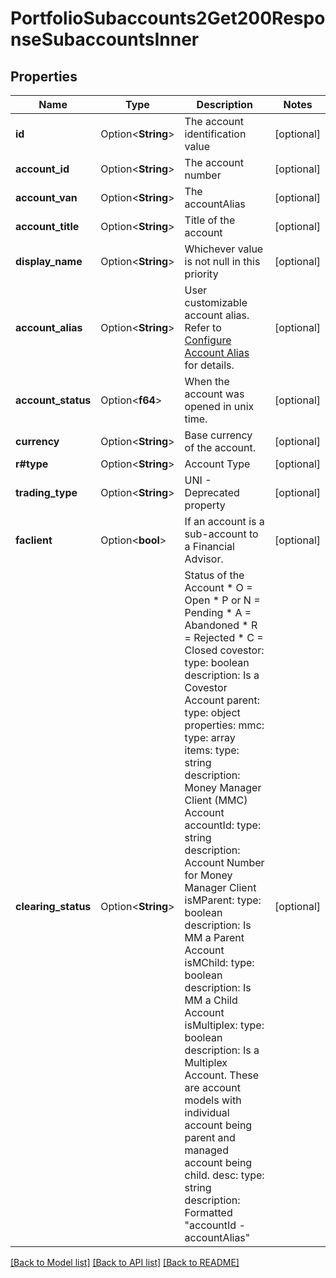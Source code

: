 # PortfolioSubaccounts2Get200ResponseSubaccountsInner

## Properties

Name | Type | Description | Notes
------------ | ------------- | ------------- | -------------
**id** | Option<**String**> | The account identification value | [optional]
**account_id** | Option<**String**> | The account number | [optional]
**account_van** | Option<**String**> | The accountAlias | [optional]
**account_title** | Option<**String**> | Title of the account | [optional]
**display_name** | Option<**String**> | Whichever value is not null in this priority | [optional]
**account_alias** | Option<**String**> | User customizable account alias. Refer to [Configure Account Alias](https://guides.interactivebrokers.com/cp/cp.htm#am/settings/accountalias.htm) for details. | [optional]
**account_status** | Option<**f64**> | When the account was opened in unix time. | [optional]
**currency** | Option<**String**> | Base currency of the account. | [optional]
**r#type** | Option<**String**> | Account Type | [optional]
**trading_type** | Option<**String**> | UNI - Deprecated property | [optional]
**faclient** | Option<**bool**> | If an account is a sub-account to a Financial Advisor. | [optional]
**clearing_status** | Option<**String**> | Status of the Account   * O = Open   * P or N = Pending   * A = Abandoned   * R = Rejected   * C = Closed   covestor:     type: boolean     description: Is a Covestor Account   parent:     type: object     properties:       mmc:         type: array         items:           type: string           description: Money Manager Client (MMC) Account       accountId:         type: string         description: Account Number for Money Manager Client       isMParent:         type: boolean         description: Is MM a Parent Account       isMChild:         type: boolean         description: Is MM a Child Account       isMultiplex:         type: boolean         description: Is a Multiplex Account. These are account models with individual account being parent and managed account being child.   desc:     type: string     description: Formatted \"accountId - accountAlias\"  | [optional]

[[Back to Model list]](../README.md#documentation-for-models) [[Back to API list]](../README.md#documentation-for-api-endpoints) [[Back to README]](../README.md)


